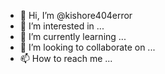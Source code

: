 - 👋 Hi, I’m @kishore404error
- 👀 I’m interested in ...
- 🌱 I’m currently learning ...
- 💞️ I’m looking to collaborate on ...
- 📫 How to reach me ...

<!---
kishore404error/kishore404error is a ✨ special ✨ repository because its `README.md` (this file) appears on your GitHub profile.
You can click the Preview link to take a look at your changes.
--->
